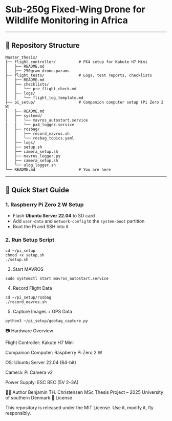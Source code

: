 # Sub-250g Fixed-Wing Drone for Wildlife Monitoring in Africa

---

## 🧩 Repository Structure

```console
Master_thesis/
├── flight_controller/          # PX4 setup for Kakute H7 Mini
│   ├── README.md
│   ├── 250gram_drone.params
├── flight_tests/               # Logs, test reports, checklists
│   ├── README.md
│   ├── checklists/
│   │   └── pre_flight_check.md
│   ├── logs/
│   │   └── flight_log_template.md
├── pi_setup/                   # Companion computer setup (Pi Zero 2 W)
│   ├── README.md
│   ├── systemd/
│   │   └── mavros_autostart.service
|   |   └── px4_logger.service
│   ├── rosbag/
│   │   ├── record_mavros.sh
│   │   └── rosbag_topics.yaml
│   ├── logs/
│   ├── setup.sh
│   ├── camera_setup.sh
│   ├── mavros_logger.py
│   ├── camera_setup.sh
│   └── ulog_logger.sh
└── README.md                   # You are here
```

---

## 🚀 Quick Start Guide

### 1. Raspberry Pi Zero 2 W Setup

- Flash **Ubuntu Server 22.04** to SD card  
- Add `user-data` and `network-config` to the `system-boot` partition  
- Boot the Pi and SSH into it  

### 2. Run Setup Script

```console
cd ~/pi_setup
chmod +x setup.sh
./setup.sh
```
3. Start MAVROS
```console
sudo systemctl start mavros_autostart.service
```
4. Record Flight Data
```console
cd ~/pi_setup/rosbag
./record_mavros.sh
```
5. Capture Images + GPS Data
```console
python3 ~/pi_setup/geotag_capture.py
```
📷 Hardware Overview

Flight Controller: Kakute H7 Mini

Companion Computer: Raspberry Pi Zero 2 W

OS: Ubuntu Server 22.04 (64-bit)

Camera: Pi Camera v2

Power Supply: ESC BEC (5V 2–3A)

👨‍💻 Author
Benjamin TH. Christensen
MSc Thesis Project – 2025
University of southern Denmark
📜 License

This repository is released under the MIT License. Use it, modify it, fly responsibly.
